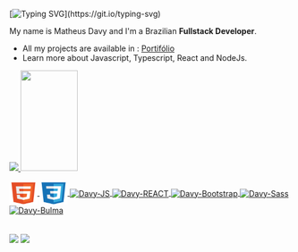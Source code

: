 [![Typing SVG](https://readme-typing-svg.herokuapp.com/?lines=You´re+Welcome!)](https://git.io/typing-svg)

My name is Matheus Davy and I'm a Brazilian **Fullstack Developer**.
- All my projects are available in : <a href="https://matheusdavy.github.io/Portifolio/">Portifólio</a>
- Learn more about Javascript, Typescript, React and NodeJs.


 <div>
  <a href="https://github.com/MatheusDavy">
  <img height="180em" src="https://github-readme-stats.vercel.app/api?username=MatheusDavy&show_icons=true&theme=flag_india&include_all_commits=true&count_private=true"/>
   <img height="180em" width="45%" src="https://github-readme-stats.vercel.app/api/top-langs/?username=MatheusDavy&layout=compact&langs_count=7&theme=white"/>
</div>

  </div>
<div style="display: inline_block"><br>
  <img align="center" alt="Davy-HTML" height="40" width="50" src="https://raw.githubusercontent.com/devicons/devicon/master/icons/html5/html5-original.svg">
  <img align="center" alt="Davy-CSS" height="40" width="50" src="https://raw.githubusercontent.com/devicons/devicon/master/icons/css3/css3-original.svg">
  <img align="center" alt="Davy-JS" height="40" width="50" src="https://cdn.jsdelivr.net/gh/devicons/devicon/icons/javascript/javascript-original.svg">
 <img align="center" alt="Davy-REACT" height="40" width="50" src="https://cdn.jsdelivr.net/gh/devicons/devicon/icons/react/react-original.svg">
 <img align="center" alt="Davy-Bootstrap" height="40" width="50" src="https://cdn.jsdelivr.net/gh/devicons/devicon/icons/bootstrap/bootstrap-original.svg">
 <img align="center" alt="Davy-Sass" height="40" width="50" src="https://cdn.jsdelivr.net/gh/devicons/devicon/icons/sass/sass-original.svg" />
 <img align="center" alt="Davy-Bulma" height="40" width="50" src="https://cdn.jsdelivr.net/gh/devicons/devicon/icons/bulma/bulma-plain.svg" />
</div> 
<br>
<br>
<div display:"flex"> 
   <a href="https://www.instagram.com/matheus.davy/" target="_blank"><img src="https://img.shields.io/badge/-Instagram-%23E4405F?style=for-the-badge&logo=instagram&logoColor=white" target="_blank"></a>
 </a> 
 <a href="https://www.linkedin.com/in/matheus-davy-dev/" target="_blank"><img src="https://img.shields.io/badge/LinkedIn-0077B5?style=for-the-badge&logo=linkedin&logoColor=white" target="_blank"></a>
 
</div>
